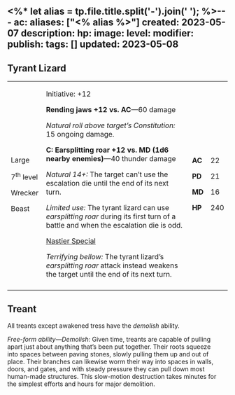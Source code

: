 <%* let alias = tp.file.title.split('-').join(' '); %>---
ac: 
aliases: ["<% alias %>"]
created: 2023-05-07
description: 
hp: 
image: 
level: 
modifier: 
publish: 
tags: []
updated: 2023-05-08
---

## Tyrant Lizard

<table>
<colgroup>
<col style="width: 16%" />
<col style="width: 71%" />
<col style="width: 5%" />
<col style="width: 6%" />
</colgroup>
<tbody>
<tr class="odd">
<td><p>Large</p>
<p>7<sup>th</sup> level</p>
<p>Wrecker</p>
<p>Beast</p></td>
<td><p>Initiative: +12</p>
<p><strong>Rending jaws +12 vs. AC</strong>—60 damage</p>
<p><em>Natural roll above target’s Constitution:</em> 15 ongoing
damage.</p>
<p><strong>C: Earsplitting roar +12 vs. MD (1d6 nearby
enemies)</strong>—40 thunder damage</p>
<p><em>Natural 14+:</em> The target can’t use the escalation die until
the end of its next turn.</p>
<p><em>Limited use:</em> The tyrant lizard can use <em>earsplitting
roar</em> during its first turn of a battle and when the escalation die
is odd.</p>
<p><u>Nastier Special</u></p>
<p><em>Terrifying bellow:</em> The tyrant lizard’s <em>earsplitting
roar</em> attack instead weakens the target until the end of its next
turn.</p></td>
<td><p><strong>AC</strong></p>
<p><strong>PD</strong></p>
<p><strong>MD</strong></p>
<p><strong>HP</strong></p></td>
<td><p>22</p>
<p>21</p>
<p>16</p>
<p>240</p></td>
</tr>
<tr class="even">
<td></td>
<td></td>
<td></td>
<td></td>
</tr>
</tbody>
</table>

## Treant

All treants except awakened tress have the *demolish* ability.

*Free-form ability—Demolish:* Given time, treants are capable of pulling  
apart just about anything that’s been put together. Their roots squeeze  
into spaces between paving stones, slowly pulling them up and out of  
place. Their branches can likewise worm their way into spaces in walls,  
doors, and gates, and with steady pressure they can pull down most  
human-made structures. This slow-motion destruction takes minutes for  
the simplest efforts and hours for major demolition.
